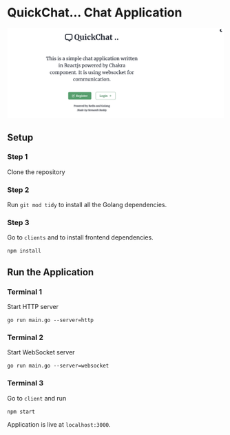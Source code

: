 # QuickChat... Chat Application




![](QuickChat.png)

## Setup

### Step 1
Clone the repository

### Step 2
Run `git mod tidy` to install all the Golang dependencies.

### Step 3
Go to `clients` and to install frontend dependencies.

```node
npm install
```

## Run the Application
### Terminal 1
Start HTTP server
```
go run main.go --server=http
```

### Terminal 2
Start WebSocket server

```
go run main.go --server=websocket
```

### Terminal 3
Go to `client` and run

```
npm start
```

Application is live at `localhost:3000`. 

